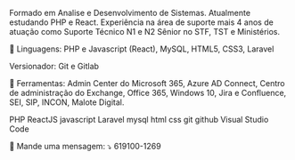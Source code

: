 Formado em Analise e Desenvolvimento de Sistemas. Atualmente estudando PHP e React. Experiência na área de suporte mais 4 anos de atuação como Suporte Técnico N1 e N2 Sênior no STF, TST e Ministérios.

🦄 Linguagens: PHP e Javascript (React), MySQL, HTML5, CSS3, Laravel

Versionador: Git e Gitlab

💼 Ferramentas: Admin Center do Microsoft 365, Azure AD Connect, Centro de administração do Exchange, Office 365, Windows 10, Jira e Confluence, SEI, SIP, INCON, Malote Digital.

PHP ReactJS javascript Laravel mysql html css git github Visual Studio Code

💌 Mande uma mensagem: ⤵️ 
619100-1269
